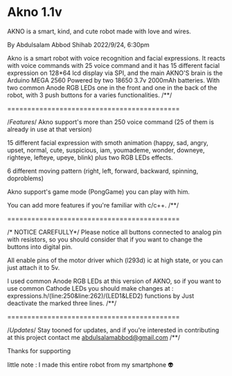 # Akno 1.1v
AKNO is a smart, kind, and cute robot
made with love and wires.

By Abdulsalam Abbod Shihab 2022/9/24, 6:30pm

Akno is a smart robot with voice recognition
and facial expressions.
It reacts with voice commands with 25 voice command
and it has 15 different facial expression
on 128*64 lcd display via SPI, and the main 
AKNO'S brain is the Arduino MEGA 2560
Powered by two 18650 3.7v 2000mAh batteries.
With two common Anode RGB LEDs one in the front
and one in the back of the robot, with 3 push buttons 
for a varies functionalities.
/**/

===========================================

/*Features*/
Akno support's more than 250 voice command (25 of them is already  in use at that version)

15 different facial expression with smoth animation
(happy, sad, angry, upset, normal, cute, suspicious, iam, youmademe, wonder, downeye, righteye, lefteye, upeye, blink) plus two RGB LEDs effects.

6 different moving pattern (right, left, forward, backward, spinning, doproblems)

Akno support's game mode (PongGame) you can play 
with him.

You can add more features if you're familiar with c/c++.
/**/

===========================================


/* NOTICE CAREFULLY*/
Please notice all buttons connected to analog pin 
with resistors, so you should consider
that if you want to change the buttons into digital pin.

All enable pins of the motor driver which (l293d) ic
at high state, or you can just attach it to 5v.

I used common Anode RGB LEDs at this version of
AKNO, so if you want to use common Cathode LEDs
you should make changes at :
expressions.h/(line:250&line:262)/(LED1&LED2) functions by 
Just deactivate the marked three lines.
/**/

===========================================


/*Updates*/
Stay tooned for updates, and if you're interested
in contributing at this project contact me
abdulsalamabbod@gmail.com
/**/



Thanks for supporting 







little note : I made this entire robot from my smartphone 👽



